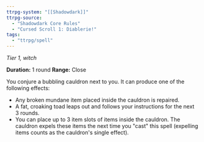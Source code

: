 ```yaml
---
ttrpg-system: "[[Shadowdark]]"
ttrpg-source: 
  - "Shadowdark Core Rules"
  - "Cursed Scroll 1: Diablerie!"
tags:
  - "ttrpg/spell"
---
```

*Tier 1, witch*

**Duration:** 1 round
**Range:** Close

You conjure a bubbling cauldron next to you. It can produce one of the following effects:

- Any broken mundane item placed inside the cauldron is repaired.
- A fat, croaking toad leaps out and follows your instructions for the next 3 rounds.
- You can place up to 3 item slots of items inside the cauldron. The cauldron expels these items the next time you "cast" this spell (expelling items counts as the cauldron's single effect).


